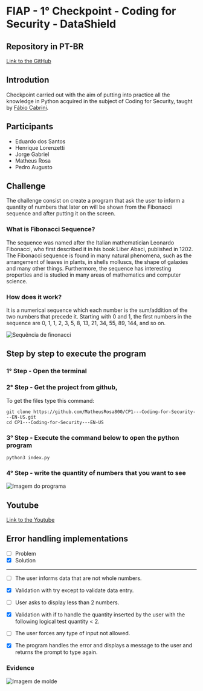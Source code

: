 # FIAP - 1° Checkpoint - Coding for Security - DataShield

## Repository in PT-BR
[Link to the GitHub](https://github.com/MatheusRosa800/CP1---CodingForSecurity---PT-BR)

## Introdution
Checkpoint carried out with the aim of putting into practice all the knowledge in Python acquired in the subject of Coding for Security, taught by [Fábio Cabrini](https://www.linkedin.com/in/fabio-cabrini/).

## Participants
- Eduardo dos Santos
- Henrique Lorenzetti
- Jorge Gabriel
- Matheus Rosa
- Pedro Augusto

## Challenge
The challenge consist on create a program that ask the user to inform a quantity of numbers that later on will be shown from the Fibonacci sequence and after putting it on the screen.

### What is Fibonacci Sequence?
The sequence was named after the Italian mathematician Leonardo Fibonacci, who first described it in his book Liber Abaci, published in 1202. The Fibonacci sequence is found in many natural phenomena, such as the arrangement of leaves in plants, in shells molluscs, the shape of galaxies and many other things. Furthermore, the sequence has interesting properties and is studied in many areas of mathematics and computer science.

### How does it work?
It is a numerical sequence which each number is the sum/addition of the two numbers that precede it. Starting with 0 and 1, the first numbers in the sequence are 0, 1, 1, 2, 3, 5, 8, 13, 21, 34, 55, 89, 144, and so on.

![Sequência de finonacci](https://assets-global.website-files.com/60ff690cd7b0537edb99a29a/61323d9cc3bdd91d263cd3c5_Sequencia-de-Fibonacci-em-uma-aspiral.jpg)

## Step by step to execute the program

### 1° Step - Open the terminal

### 2° Step - Get the project from github,
To get the files type this command:
```
git clone https://github.com/MatheusRosa800/CP1---Coding-for-Security---EN-US.git
cd CP1---Coding-for-Security---EN-US
```
### 3° Step - Execute the command below to open the python program
```
python3 index.py
```
### 4° Step - write the quantity of numbers that you want to see
![Imagem do programa](https://i.ibb.co/H42b5Pf/img.png)

## Youtube
[Link to the Youtube](https://www.youtube.com/watch?v=wFsU3rTPcH8&ab_channel=PedroAugusto)

## Error handling implementations
- [ ] Problem
- [x] Solution

---
- [ ] The user informs data that are not whole numbers.

- [x] Validation with try except to validate data entry.

- [ ] User asks to display less than 2 numbers.

- [x] Validation with if to handle the quantity inserted by the user with the following logical test quantity < 2.

- [ ] The user forces any type of input not allowed.

- [x] The program handles the error and displays a message to the user and returns the prompt to type again.

### Evidence
![Imagem de molde](https://i.ibb.co/56fdLrC/img.png)
